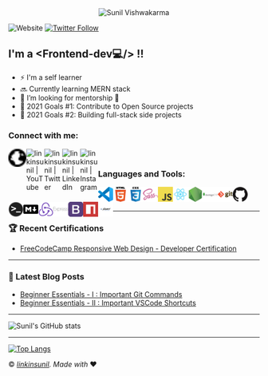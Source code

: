<p align="center">
 <img width="100px" src="https://avatars.githubusercontent.com/u/71932768?s=400&u=907ce697cbb32a87463b1ee26079cb9600e13c5b&v=4" align="center" alt="Sunil Vishwakarma" />
</p>

<p align="center>
          # Hi there, I'm Sunil Vishwakarma- aka [linkinsunil][linkedin] 👋
</p>


[![Website](https://img.shields.io/website?label=portfolio&style=for-the-badge&url=https%3A%2F%2Flinkinsunil.netlify.app)](https://linkinsunil.netlify.app)
[![Twitter Follow](https://img.shields.io/twitter/follow/officialskv?color=1DA1F2&logo=twitter&style=for-the-badge)](https://twitter.com/intent/follow?original_referer=https%3A%2F%2Fgithub.com%2Flinkinsunil&screen_name=Sunil)

## I'm a <Frontend-dev💻/> !!

- ⚡ I'm a self learner
- 🔜 Currently learning MERN stack 
- 🚾 I’m looking for mentorship 🤝
- 🔂 2021 Goals #1: Contribute to Open Source projects
- 🔂 2021 Goals #2: Building full-stack side projects


### Connect with me:

[<img align="left" alt="linkinsunil" width="36px" src="https://raw.githubusercontent.com/iconic/open-iconic/master/svg/globe.svg" />][website]
[<img align="left" alt="linkinsunil | YouTube" width="36px" src="https://cdn.jsdelivr.net/npm/simple-icons@v3/icons/youtube.svg" />][youtube]
[<img align="left" alt="linkinsunil | Twitter" width="36px" src="https://cdn.jsdelivr.net/npm/simple-icons@v3/icons/twitter.svg" />][twitter]
[<img align="left" alt="linkinsunil | LinkedIn" width="36px" src="https://cdn.jsdelivr.net/npm/simple-icons@v3/icons/linkedin.svg" />][linkedin]
[<img align="left" alt="linkinsunil | Instagram" width="36px" src="https://cdn.jsdelivr.net/npm/simple-icons@v3/icons/instagram.svg" />][instagram]

<br />

### Languages and Tools:


<!-- [<img src="https://img.shields.io/badge/html5-%23E34F26.svg?style=for-the-badge&amp;logo=html5&amp;logoColor=white" alt="HTML5" />][website]
[<img src="https://img.shields.io/badge/css3-%231572B6.svg?style=for-the-badge&amp;logo=css3&amp;logoColor=white" alt="CSS3" />][website]
[<img src="https://img.shields.io/badge/javascript-%23323330.svg?style=for-the-badge&amp;logo=javascript&amp;logoColor=%23F7DF1E" alt="JavaScript" />][website]
[<img src="https://img.shields.io/badge/react-%2320232a.svg?style=for-the-badge&amp;logo=react&amp;logoColor=%2361DAFB" alt="ReactJs" />][website]
[<img src="https://img.shields.io/badge/redux-%23593d88.svg?style=for-the-badge&amp;logo=redux&amp;logoColor=white" alt="Redux" />][website]
[<img src="https://img.shields.io/badge/express.js-%23404d59.svg?style=for-the-badge&amp;logo=express&amp;logoColor=%2361DAFB" alt="ExpressJs" />][website]
[<img src="https://img.shields.io/badge/node.js-6DA55F?style=for-the-badge&amp;logo=node.js&amp;logoColor=white" alt="NodeJs" />][website]
[<img src="https://img.shields.io/badge/jquery-%230769AD.svg?style=for-the-badge&amp;logo=jquery&amp;logoColor=white" alt="jQuery" />][website]
[<img src="https://img.shields.io/badge/SASS-hotpink.svg?style=for-the-badge&amp;logo=SASS&amp;logoColor=white" alt="Sass" />][website]
[<img src="https://img.shields.io/badge/NPM-%23000000.svg?style=for-the-badge&amp;logo=npm&amp;logoColor=white" alt="NPM" />][website]
[<img src="https://img.shields.io/badge/bootstrap-%23563D7C.svg?style=for-the-badge&amp;logo=bootstrap&amp;logoColor=white" alt="Bootstrap" />][website]
[<img src="https://img.shields.io/badge/markdown-%23000000.svg?style=for-the-badge&amp;logo=markdown&amp;logoColor=white" alt="Markdown" />][website]
[<img src="https://img.shields.io/badge/MongoDB-%234ea94b.svg?style=for-the-badge&amp;logo=mongodb&amp;logoColor=white" alt="MongoDB" />][website]
[<img src="https://img.shields.io/badge/Visual%20Studio%20Code-0078d7.svg?style=for-the-badge&amp;logo=visual-studio-code&amp;logoColor=white" alt="VSCode" />][website]
[<img src="https://img.shields.io/badge/Codesandbox-040404?style=for-the-badge&amp;logo=codesandbox&amp;logoColor=DBDBDB" alt="CodeSandbox" />][website]
[<img src="https://img.shields.io/badge/CodePen-white?style=for-the-badge&amp;logo=codepen&amp;logoColor=black" alt="Codepen" />][website]
[<img src="https://img.shields.io/badge/git-%23F05033.svg?style=for-the-badge&amp;logo=git&amp;logoColor=white" alt="Git" />][website]
[<img src="https://img.shields.io/badge/github-%23121011.svg?style=for-the-badge&amp;logo=github&amp;logoColor=white" alt="GitHub" />][website]
[<img src="https://img.shields.io/badge/Postman-FF6C37?style=for-the-badge&amp;logo=postman&amp;logoColor=white" alt="Postman" />][website] -->


[<img align="left" alt="Visual Studio Code" width="30px" src="https://raw.githubusercontent.com/github/explore/80688e429a7d4ef2fca1e82350fe8e3517d3494d/topics/visual-studio-code/visual-studio-code.png" />][website]
[<img align="left" alt="HTML5" width="30px" src="https://raw.githubusercontent.com/github/explore/80688e429a7d4ef2fca1e82350fe8e3517d3494d/topics/html/html.png" />][website]
[<img align="left" alt="CSS3" width="30px" src="https://raw.githubusercontent.com/github/explore/80688e429a7d4ef2fca1e82350fe8e3517d3494d/topics/css/css.png" />][website]
[<img align="left" alt="Sass" width="30px" src="https://raw.githubusercontent.com/github/explore/80688e429a7d4ef2fca1e82350fe8e3517d3494d/topics/sass/sass.png" />][website]
[<img align="left" alt="JavaScript" width="30px" src="https://raw.githubusercontent.com/github/explore/80688e429a7d4ef2fca1e82350fe8e3517d3494d/topics/javascript/javascript.png" />][website]
[<img align="left" alt="React" width="30px" src="https://raw.githubusercontent.com/github/explore/80688e429a7d4ef2fca1e82350fe8e3517d3494d/topics/react/react.png" />][website]
[<img align="left" alt="Node.js" width="30px" src="https://raw.githubusercontent.com/github/explore/80688e429a7d4ef2fca1e82350fe8e3517d3494d/topics/nodejs/nodejs.png" />][website]
[<img align="left" alt="MongoDB" width="30px" src="https://raw.githubusercontent.com/github/explore/80688e429a7d4ef2fca1e82350fe8e3517d3494d/topics/mongodb/mongodb.png" />][website]
[<img align="left" alt="Git" width="30px" src="https://raw.githubusercontent.com/github/explore/80688e429a7d4ef2fca1e82350fe8e3517d3494d/topics/git/git.png" />][website]
[<img align="left" alt="GitHub" width="30px" src="https://raw.githubusercontent.com/github/explore/78df643247d429f6cc873026c0622819ad797942/topics/github/github.png" />][website]
[<img align="left" alt="Terminal" width="30px" src="https://raw.githubusercontent.com/github/explore/80688e429a7d4ef2fca1e82350fe8e3517d3494d/topics/terminal/terminal.png" />][website]
[<img align="left" alt="Markdown" width="30px" src="https://raw.githubusercontent.com/github/explore/80688e429a7d4ef2fca1e82350fe8e3517d3494d/topics/markdown/markdown.png" />][website]
[<img align="left" alt="Redux" width="30px" src="https://raw.githubusercontent.com/github/explore/80688e429a7d4ef2fca1e82350fe8e3517d3494d/topics/redux/redux.png" />][website]
[<img align="left" alt="Express" width="30px" src="https://raw.githubusercontent.com/github/explore/80688e429a7d4ef2fca1e82350fe8e3517d3494d/topics/express/express.png" />][website]
[<img align="left" alt="Bootstrap" width="30px" src="https://raw.githubusercontent.com/github/explore/80688e429a7d4ef2fca1e82350fe8e3517d3494d/topics/bootstrap/bootstrap.png" />][website]
[<img align="left" alt="NPM" width="30px" src="https://raw.githubusercontent.com/github/explore/80688e429a7d4ef2fca1e82350fe8e3517d3494d/topics/npm/npm.png" />][website]
[<img align="left" alt="jQuery" width="30px" src="https://raw.githubusercontent.com/github/explore/80688e429a7d4ef2fca1e82350fe8e3517d3494d/topics/jquery/jquery.png" />][website]
<!-- [<img align="left" alt="Postman" width="30px" src="https://raw.githubusercontent.com/github/explore/80688e429a7d4ef2fca1e82350fe8e3517d3494d/topics/postman/postman.png" />][website]
[<img align="left" alt="Codesandbox" width="30px" src="https://raw.githubusercontent.com/github/explore/80688e429a7d4ef2fca1e82350fe8e3517d3494d/topics/codesandbox/codesandbox.png" />][website]
[<img align="left" alt="Codepen" width="30px" src="https://raw.githubusercontent.com/github/explore/80688e429a7d4ef2fca1e82350fe8e3517d3494d/topics/codepen/codepen.png" />][website] -->

<br />
<br />

---

### 🏆 Recent Certifications

<!-- CERTIFICATION:START -->
- [FreeCodeCamp Responsive Web Design - Developer Certification](https://www.freecodecamp.org/certification/linkinsunil/responsive-web-design)

<!-- CERTIFICATION:END -->

<!-- ➡️ [more videos...](https://youtube.com/codestackr) -->

---

### 📕 Latest Blog Posts

<!-- BLOG-POST-LIST:START -->
- [Beginner Essentials - I : Important Git Commands](https://linkinsunil.hashnode.dev/beginner-essentials-i-important-git-commands)
- [Beginner Essentials - II : Important VSCode Shortcuts](https://linkinsunil.hashnode.dev/beginner-essentials-ii-important-vscode-shortcuts)
<!-- BLOG-POST-LIST:END -->

<!-- ➡️ [more blog posts...](https://codestackr.com) -->

---

![Sunil's GitHub stats](https://github-readme-stats.vercel.app/api?username=linkinsunil&hide=issues,contribs&show_icons=true&theme=radical)

---

[![Top Langs](https://github-readme-stats.vercel.app/api/top-langs/?username=linkinsunil&layout=compact)](https://github.com/linkinsunil/github-readme-stats)



© *[linkinsunil][linkedin]. Made with* ❤


[website]: https://linkinsunil.netlify.app
[twitter]: https://twitter.com/officialskv
[youtube]: https://youtube.com/
[instagram]: https://instagram.com/linkinsunil
[linkedin]: https://www.linkedin.com/in/linkinsunil/
[blog]: https://linkinsunil.netlify.app/blogs.html
